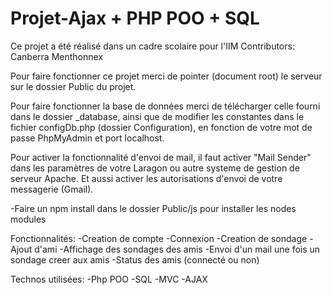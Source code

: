 # Projet-Ajax + PHP POO + SQL


Ce projet a été réalisé dans un cadre scolaire pour l'IIM
Contributors: Canberra Menthonnex

Pour faire fonctionner ce projet merci de pointer (document root) le serveur sur le dossier Public du projet.

Pour faire fonctionner la base de données merci de télécharger celle fourni dans le dossier _database,
ainsi que de modifier les constantes dans le fichier configDb.php (dossier Configuration), en fonction de votre mot de passe PhpMyAdmin et port localhost.

Pour activer la fonctionnalité d'envoi de mail, il faut activer "Mail Sender" dans les paramètres de votre Laragon ou autre systeme de gestion de serveur Apache.
Et aussi activer les autorisations d'envoi de votre messagerie (Gmail).

-Faire un npm install dans le dossier Public/js pour installer les nodes modules 

Fonctionnalités:
-Creation de compte
-Connexion
-Creation de sondage
-Ajout d'ami
-Affichage des sondages des amis
-Envoi d'un mail une fois un sondage creer aux amis 
-Status des amis (connecté ou non)

Technos utilisées:
-Php POO
-SQL
-MVC
-AJAX

